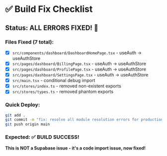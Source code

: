 # ✅ Build Fix Checklist

## Status: ALL ERRORS FIXED! 🎉

### Files Fixed (7 total):
- [x] `src/components/dashboard/DashboardHomePage.tsx` - useAuth → useAuthStore
- [x] `src/pages/dashboard/BillingPage.tsx` - useAuth → useAuthStore
- [x] `src/pages/dashboard/ProfilePage.tsx` - useAuth → useAuthStore
- [x] `src/pages/dashboard/SettingsPage.tsx` - useAuth → useAuthStore
- [x] `src/main.tsx` - conditional debug import
- [x] `src/stores/index.ts` - removed non-existent exports
- [x] `src/stores/types.ts` - removed phantom exports

### Quick Deploy:
```bash
git add .
git commit -m "fix: resolve all module resolution errors for production build"
git push origin main
```

### Expected: ✅ BUILD SUCCESS!

**This is NOT a Supabase issue - it's a code import issue, now fixed!**
